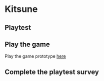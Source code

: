# Kitsune
## Playtest

## Play the game
Play the game prototype [here](../prototype/Kitsune.html)

## Complete the playtest survey
